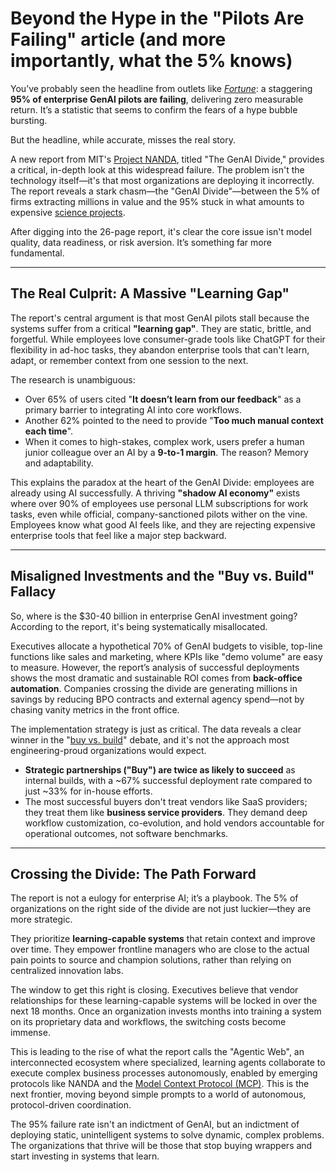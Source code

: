 # Beyond the Hype in the "Pilots Are Failing" article (and more importantly, what the 5% knows)

You’ve probably seen the headline from outlets like [*Fortune*](https://fortune.com/2025/08/18/mit-report-95-percent-generative-ai-pilots-at-companies-failing-cfo/): a staggering **95% of enterprise GenAI pilots are failing**, delivering zero measurable return. It’s a statistic that seems to confirm the fears of a hype bubble bursting.

But the headline, while accurate, misses the real story.

A new report from MIT's [Project NANDA](http://nanda.media.mit.edu), titled "The GenAI Divide," provides a critical, in-depth look at this widespread failure. The problem isn't the technology itself—it's that most organizations are deploying it incorrectly. The report reveals a stark chasm—the "GenAI Divide"—between the 5% of firms extracting millions in value and the 95% stuck in what amounts to expensive [science projects](https://hbr.org/2020/04/a-radical-solution-to-scale-ai-technology).

After digging into the 26-page report, it's clear the core issue isn't model quality, data readiness, or risk aversion. It’s something far more fundamental.

-----

## The Real Culprit: A Massive "Learning Gap"

The report's central argument is that most GenAI pilots stall because the systems suffer from a critical **"learning gap"**. They are static, brittle, and forgetful. While employees love consumer-grade tools like ChatGPT for their flexibility in ad-hoc tasks, they abandon enterprise tools that can't learn, adapt, or remember context from one session to the next.

The research is unambiguous:

  * Over 65% of users cited "**It doesn’t learn from our feedback**" as a primary barrier to integrating AI into core workflows.
  * Another 62% pointed to the need to provide "**Too much manual context each time**".
  * When it comes to high-stakes, complex work, users prefer a human junior colleague over an AI by a **9-to-1 margin**. The reason? Memory and adaptability.

This explains the paradox at the heart of the GenAI Divide: employees are already using AI successfully. A thriving **"shadow AI economy"** exists where over 90% of employees use personal LLM subscriptions for work tasks, even while official, company-sanctioned pilots wither on the vine. Employees know what good AI feels like, and they are rejecting expensive enterprise tools that feel like a major step backward.

-----

## Misaligned Investments and the "Buy vs. Build" Fallacy

So, where is the $30-40 billion in enterprise GenAI investment going? According to the report, it's being systematically misallocated.

Executives allocate a hypothetical 70% of GenAI budgets to visible, top-line functions like sales and marketing, where KPIs like "demo volume" are easy to measure. However, the report’s analysis of successful deployments shows the most dramatic and sustainable ROI comes from **back-office automation**. Companies crossing the divide are generating millions in savings by reducing BPO contracts and external agency spend—not by chasing vanity metrics in the front office.

The implementation strategy is just as critical. The data reveals a clear winner in the "[buy vs. build](https://www.google.com/search?q=https://a16z.com/buy-vs-build-the-eternal-question-for-the-generative-ai-era/)" debate, and it's not the approach most engineering-proud organizations would expect.

  * **Strategic partnerships ("Buy") are twice as likely to succeed** as internal builds, with a \~67% successful deployment rate compared to just \~33% for in-house efforts.
  * The most successful buyers don't treat vendors like SaaS providers; they treat them like **business service providers**. They demand deep workflow customization, co-evolution, and hold vendors accountable for operational outcomes, not software benchmarks.

-----

## Crossing the Divide: The Path Forward

The report is not a eulogy for enterprise AI; it’s a playbook. The 5% of organizations on the right side of the divide are not just luckier—they are more strategic.

They prioritize **learning-capable systems** that retain context and improve over time. They empower frontline managers who are close to the actual pain points to source and champion solutions, rather than relying on centralized innovation labs.

The window to get this right is closing. Executives believe that vendor relationships for these learning-capable systems will be locked in over the next 18 months. Once an organization invests months into training a system on its proprietary data and workflows, the switching costs become immense.

This is leading to the rise of what the report calls the "Agentic Web", an interconnected ecosystem where specialized, learning agents collaborate to execute complex business processes autonomously, enabled by emerging protocols like NANDA and the [Model Context Protocol (MCP)](https://www.google.com/search?q=https://www.anthropic.com/news/evolving-human-ai-interaction-a-vision-for-the-future-with-model-context-protocol). This is the next frontier, moving beyond simple prompts to a world of autonomous, protocol-driven coordination.

The 95% failure rate isn't an indictment of GenAI, but an indictment of deploying static, unintelligent systems to solve dynamic, complex problems. The organizations that thrive will be those that stop buying wrappers and start investing in systems that learn.
